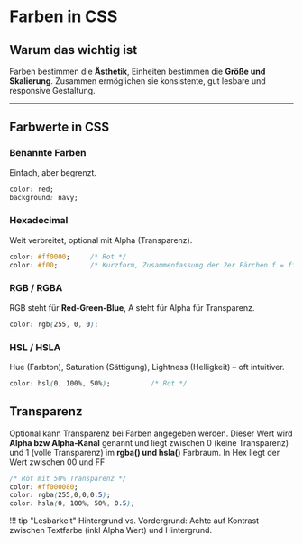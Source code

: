 # Farben in CSS

## Warum das wichtig ist
Farben bestimmen die **Ästhetik**, Einheiten bestimmen die **Größe und Skalierung**. Zusammen ermöglichen sie konsistente, gut lesbare und responsive Gestaltung.

---

## Farbwerte in CSS

### Benannte Farben

Einfach, aber begrenzt.

```css
color: red; 
background: navy;
```

### Hexadecimal

Weit verbreitet, optional mit Alpha (Transparenz).

```css
color: #ff0000;     /* Rot */
color: #f00;        /* Kurzform, Zusammenfassung der 2er Pärchen f = ff, 0 = 00, usw */
```

### RGB / RGBA

RGB steht für **Red-Green-Blue**, A steht für Alpha für Transparenz.

```css
color: rgb(255, 0, 0);
```

### HSL / HSLA

Hue (Farbton), Saturation (Sättigung), Lightness (Helligkeit) – oft intuitiver.

```css
color: hsl(0, 100%, 50%);          /* Rot */
```

## Transparenz

Optional kann Transparenz bei Farben angegeben werden. Dieser Wert wird **Alpha bzw Alpha-Kanal** genannt und liegt zwischen 0 (keine Transparenz) und 1 (volle Transparenz) im **rgba() und hsla()** Farbraum. In Hex liegt der Wert zwischen 00 und FF

```css
/* Rot mit 50% Transparenz */
color: #ff000080;
color: rgba(255,0,0,0.5); 
color: hsla(0, 100%, 50%, 0.5);  
```

!!! tip "Lesbarkeit"
    Hintergrund vs. Vordergrund: Achte auf Kontrast zwischen Textfarbe (inkl Alpha Wert) und Hintergrund.
